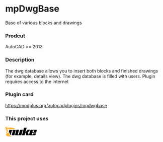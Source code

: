 # mpDwgBase
Base of various blocks and drawings
### Prodcut ###
AutoCAD >= 2013
### Description ###
The dwg database allows you to insert both blocks and finished drawings (for example, details view). The dwg database is filled with users. Plugin requires access to the internet
### Plugin card ###
https://modplus.org/autocadplugins/mpdwgbase
### This project uses

[<img align="left" src="https://raw.githubusercontent.com/ModPlus-Software/Documentation/master/Images/nuke-logo-small.png" />](https://nuke.build/)
